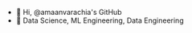 - 👋 Hi, @amaanvarachia's GitHub
- 👀 Data Science, ML Engineering, Data Engineering


<!---
amaanvarachia/amaanvarachia is a ✨ special ✨ repository because its `README.md` (this file) appears on your GitHub profile.
You can click the Preview link to take a look at your changes.
--->
